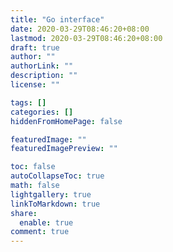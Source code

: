 ```yaml
---
title: "Go interface"
date: 2020-03-29T08:46:20+08:00
lastmod: 2020-03-29T08:46:20+08:00
draft: true
author: ""
authorLink: ""
description: ""
license: ""

tags: []
categories: []
hiddenFromHomePage: false

featuredImage: ""
featuredImagePreview: ""

toc: false
autoCollapseToc: true
math: false
lightgallery: true
linkToMarkdown: true
share:
  enable: true
comment: true
---
```


<!--more-->
